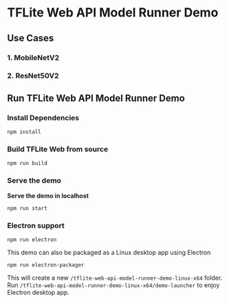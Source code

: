 # TFLite Web API Model Runner Demo

## Use Cases

### 1. MobileNetV2

### 2. ResNet50V2

## Run TFLite Web API Model Runner Demo

### Install Dependencies

```
npm install
```

### Build TFLite Web from source

```
npm run build
```

### Serve the demo

**Serve the demo in localhost**

```
npm run start
```

### Electron support

```
npm run electron
```

This demo can also be packaged as a Linux desktop app using Electron

```
npm run electron-packager
```

This will create a new `/tflite-web-api-model-runner-demo-linux-x64` folder. Run `/tflite-web-api-model-runner-demo-linux-x64/demo-launcher` to enjoy Electron desktop app.

